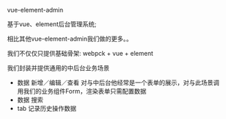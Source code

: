 vue-element-admin

基于vue、element后台管理系统;

相比其他vue-element-admin我们做的更多。。

我们不仅仅只提供基础骨架: webpck + vue + element 

我们封装并提供通用的中后台业务场景
* 数据 新增／编辑／查看 对与中后台他经常是一个表单的展示，对与此场景调用我们的业务组件Form，渲染表单只需配置数据
* 数据 搜索
* tab 记录历史操作数据
